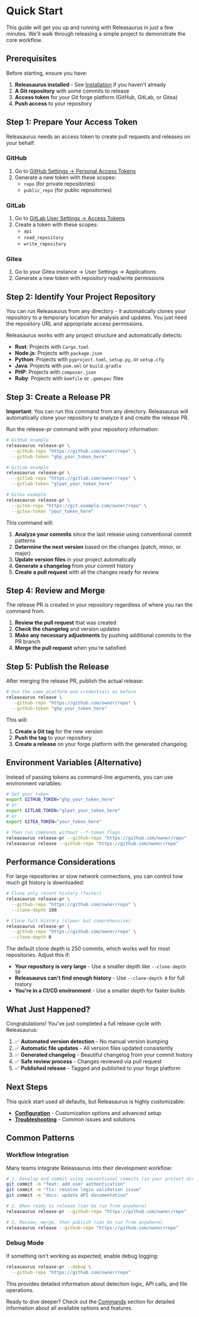 # Quick Start

This guide will get you up and running with Releasaurus in just a few minutes. We'll walk through releasing a simple project to demonstrate the core workflow.

## Prerequisites

Before starting, ensure you have:

1. **Releasaurus installed** - See [Installation](./installation.md) if you haven't already
2. **A Git repository** with some commits to release
3. **Access token** for your Git forge platform (GitHub, GitLab, or Gitea)
4. **Push access** to your repository

## Step 1: Prepare Your Access Token

Releasaurus needs an access token to create pull requests and releases on your behalf.

### GitHub

1. Go to [GitHub Settings → Personal Access Tokens](https://github.com/settings/tokens)
2. Generate a new token with these scopes:
   - `repo` (for private repositories)
   - `public_repo` (for public repositories)

### GitLab

1. Go to [GitLab User Settings → Access Tokens](https://gitlab.com/-/profile/personal_access_tokens)
2. Create a token with these scopes:
   - `api`
   - `read_repository`
   - `write_repository`

### Gitea

1. Go to your Gitea instance → User Settings → Applications
2. Generate a new token with repository read/write permissions

## Step 2: Identify Your Project Repository

You can run Releasaurus from any directory - it automatically clones your repository to a temporary location for analysis and updates. You just need the repository URL and appropriate access permissions.

Releasaurus works with any project structure and automatically detects:

- **Rust**: Projects with `Cargo.toml`
- **Node.js**: Projects with `package.json`
- **Python**: Projects with `pyproject.toml`, `setup.py`, or `setup.cfg`
- **Java**: Projects with `pom.xml` or `build.gradle`
- **PHP**: Projects with `composer.json`
- **Ruby**: Projects with `Gemfile` or `.gemspec` files

## Step 3: Create a Release PR

**Important**: You can run this command from any directory. Releasaurus will automatically clone your repository to analyze it and create the release PR.

Run the release-pr command with your repository information:

```bash
# GitHub example
releasaurus release-pr \
  --github-repo "https://github.com/owner/repo" \
  --github-token "ghp_your_token_here"

# GitLab example
releasaurus release-pr \
  --gitlab-repo "https://gitlab.com/owner/repo" \
  --gitlab-token "glpat_your_token_here"

# Gitea example
releasaurus release-pr \
  --gitea-repo "https://git.example.com/owner/repo" \
  --gitea-token "your_token_here"
```

This command will:

1. **Analyze your commits** since the last release using conventional commit patterns
2. **Determine the next version** based on the changes (patch, minor, or major)
3. **Update version files** in your project automatically
4. **Generate a changelog** from your commit history
5. **Create a pull request** with all the changes ready for review

## Step 4: Review and Merge

The release PR is created in your repository regardless of where you ran the command from.

1. **Review the pull request** that was created
2. **Check the changelog** and version updates
3. **Make any necessary adjustments** by pushing additional commits to the PR branch
4. **Merge the pull request** when you're satisfied

## Step 5: Publish the Release

After merging the release PR, publish the actual release:

```bash
# Use the same platform and credentials as before
releasaurus release \
  --github-repo "https://github.com/owner/repo" \
  --github-token "ghp_your_token_here"
```

This will:

1. **Create a Git tag** for the new version
2. **Push the tag** to your repository
3. **Create a release** on your forge platform with the generated changelog

## Environment Variables (Alternative)

Instead of passing tokens as command-line arguments, you can use environment variables:

```bash
# Set your token
export GITHUB_TOKEN="ghp_your_token_here"
# or
export GITLAB_TOKEN="glpat_your_token_here"
# or
export GITEA_TOKEN="your_token_here"

# Then run commands without --*-token flags
releasaurus release-pr --github-repo "https://github.com/owner/repo"
releasaurus release --github-repo "https://github.com/owner/repo"
```

## Performance Considerations

For large repositories or slow network connections, you can control how much git
history is downloaded:

```bash
# Clone only recent history (faster)
releasaurus release-pr \
  --github-repo "https://github.com/owner/repo" \
  --clone-depth 100

# Clone full history (slower but comprehensive)
releasaurus release-pr \
  --github-repo "https://github.com/owner/repo" \
  --clone-depth 0
```

The default clone depth is 250 commits, which works well for most repositories.
Adjust this if:

- **Your repository is very large** - Use a smaller depth like `--clone-depth 50`
- **Releasaurus can't find enough history** - Use `--clone-depth 0` for full history
- **You're in a CI/CD environment** - Use a smaller depth for faster builds

## What Just Happened?

Congratulations! You've just completed a full release cycle with Releasaurus:

1. ✅ **Automated version detection** - No manual version bumping
2. ✅ **Automatic file updates** - All version files updated consistently
3. ✅ **Generated changelog** - Beautiful changelog from your commit history
4. ✅ **Safe review process** - Changes reviewed via pull request
5. ✅ **Published release** - Tagged and published to your forge platform

## Next Steps

This quick start used all defaults, but Releasaurus is highly customizable:

- **[Configuration](./configuration.md)** - Customization options and advanced setup
- **[Troubleshooting](./troubleshooting.md)** - Common issues and solutions

## Common Patterns

### Workflow Integration

Many teams integrate Releasaurus into their development workflow:

```bash
# 1. Develop and commit using conventional commits (in your project directory)
git commit -m "feat: add user authentication"
git commit -m "fix: resolve login validation issue"
git commit -m "docs: update API documentation"

# 2. When ready to release (can be run from anywhere)
releasaurus release-pr --github-repo "https://github.com/owner/repo"

# 3. Review, merge, then publish (can be run from anywhere)
releasaurus release --github-repo "https://github.com/owner/repo"
```

### Debug Mode

If something isn't working as expected, enable debug logging:

```bash
releasaurus release-pr --debug \
  --github-repo "https://github.com/owner/repo"
```

This provides detailed information about detection logic, API calls, and file operations.

Ready to dive deeper? Check out the [Commands](./commands.md) section for detailed information about all available options and features.

